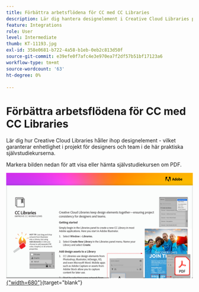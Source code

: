 ```yaml
---
title: Förbättra arbetsflödena för CC med CC Libraries
description: Lär dig hantera designelement i Creative Cloud Libraries på ett enhetligt sätt så att du ser till att projekt blir konsekventa för designer och team
feature: Integrations
role: User
level: Intermediate
thumb: KT-11193.jpg
exl-id: 358e0681-b722-4a58-b1eb-0eb2c813d50f
source-git-commit: e39efe0f7afc4e3e970ea7f2df57b51bf17123a6
workflow-type: tm+mt
source-wordcount: '63'
ht-degree: 0%

---
```


# Förbättra arbetsflödena för CC med CC Libraries

Lär dig hur Creative Cloud Libraries håller ihop designelement - vilket garanterar enhetlighet i projekt för designers och team i de här praktiska självstudiekurserna.

Markera bilden nedan för att visa eller hämta självstudiekursen om PDF.

[![Bild på första sidan av självstudiekursen](assets/Improveccworkflowswithcclibraries.png){&quot;width=680&quot;}](assets/ImproveCCWorkflowsCCLibraries.pdf){target="blank"}
